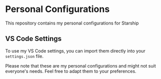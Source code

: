 # Personal Configurations

This repository contains my personal configurations for Starship

## VS Code Settings

To use my VS Code settings, you can import them directly into your `settings.json` file.

Please note that these are my personal configurations and might not suit everyone's needs. Feel free to adapt them to your preferences.
